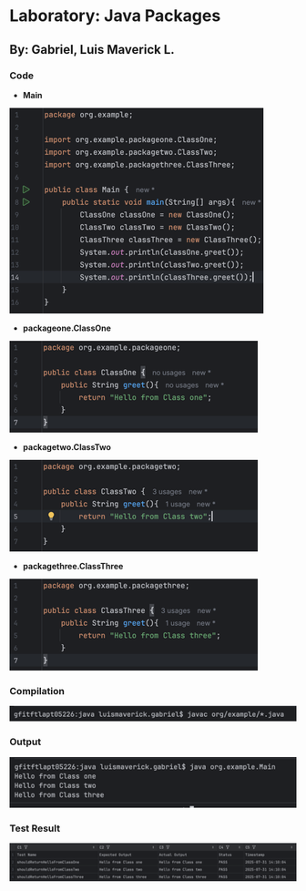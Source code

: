 # Laboratory: Java Packages
## By: Gabriel, Luis Maverick L.

### Code
- **Main**

![img_4.png](img_4.png)
- **packageone.ClassOne**

![img_1.png](img_1.png)
- **packagetwo.ClassTwo**

![img_2.png](img_2.png)
- **packagethree.ClassThree**

![img_3.png](img_3.png)

### Compilation
![img_5.png](img_5.png)

### Output
![img.png](img.png)

### Test Result
![img_6.png](img_6.png)